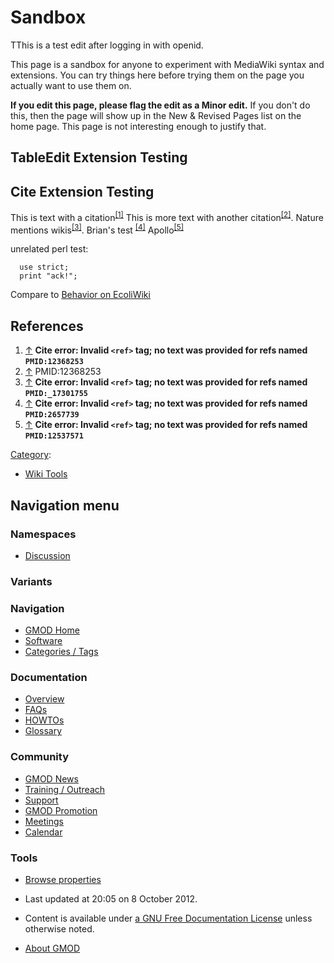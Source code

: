 



<span id="top"></span>




# <span dir="auto">Sandbox</span>









TThis is a test edit after logging in with openid.

This page is a sandbox for anyone to experiment with MediaWiki syntax
and extensions. You can try things here before trying them on the page
you actually want to use them on.

**If you edit this page, please flag the edit as a Minor edit.** If you
don't do this, then the page will show up in the New & Revised Pages
list on the home page. This page is not interesting enough to justify
that.

## <span id="TableEdit_Extension_Testing" class="mw-headline">TableEdit Extension Testing</span>

## <span id="Cite_Extension_Testing" class="mw-headline">Cite Extension Testing</span>

This is text with a
citation<sup>[\[1\]](#cite_note-PMID:12368253-1)</sup> This is more text
with another citation<sup>[\[2\]](#cite_note-2)</sup>. Nature mentions
wikis<sup>[\[3\]](#cite_note-PMID:_17301755-3)</sup>. Brian's test
<sup>[\[4\]](#cite_note-PMID:2657739-4)</sup>
Apollo<sup>[\[5\]](#cite_note-PMID:12537571-5)</sup>

unrelated perl test:


``` de1
  use strict;
  print "ack!";
```


Compare to
<a href="http://ecoliwiki.net/colipedia/index.php/Help:References"
class="external text" rel="nofollow">Behavior on EcoliWiki</a>

## <span id="References" class="mw-headline">References</span>

1.  <span id="cite_note-PMID:12368253"><span class="mw-cite-backlink">[↑](#cite_ref-PMID:12368253_0)</span>
    **Cite error: Invalid `<ref>` tag; no text was provided for refs
    named `PMID:12368253`**</span>
2.  <span id="cite_note-2"><span class="mw-cite-backlink">[↑](#cite_ref-2)</span>
    <span class="reference-text">PMID:12368253</span></span>
3.  <span id="cite_note-PMID:_17301755"><span class="mw-cite-backlink">[↑](#cite_ref-PMID:_17301755_0)</span>
    **Cite error: Invalid `<ref>` tag; no text was provided for refs
    named `PMID:_17301755`**</span>
4.  <span id="cite_note-PMID:2657739"><span class="mw-cite-backlink">[↑](#cite_ref-PMID:2657739_0)</span>
    **Cite error: Invalid `<ref>` tag; no text was provided for refs
    named `PMID:2657739`**</span>
5.  <span id="cite_note-PMID:12537571"><span class="mw-cite-backlink">[↑](#cite_ref-PMID:12537571_0)</span>
    **Cite error: Invalid `<ref>` tag; no text was provided for refs
    named `PMID:12537571`**</span>




[Category](Special%3ACategories "Special%3ACategories"):

- [Wiki Tools](Category%3AWiki_Tools "Category%3AWiki Tools")






## Navigation menu



### Namespaces


- <span id="ca-talk"><a
  href="http://gmod.org/mediawiki/index.php?title=Talk:Sandbox&amp;action=edit&amp;redlink=1"
  accesskey="t"
  title="Discussion about the content page [t]">Discussion</a></span>


### 

### Variants[](#)








<a href="Main_Page"
style="background-image: url(../images/GMOD-cogs.png);"
title="Visit the main page"></a>


### Navigation



- <span id="n-GMOD-Home">[GMOD Home](Main_Page)</span>
- <span id="n-Software">[Software](GMOD_Components)</span>
- <span id="n-Categories-.2F-Tags">[Categories /
  Tags](Categories)</span>




### Documentation



- <span id="n-Overview">[Overview](Overview)</span>
- <span id="n-FAQs">[FAQs](Category%3AFAQ)</span>
- <span id="n-HOWTOs">[HOWTOs](Category%3AHOWTO)</span>
- <span id="n-Glossary">[Glossary](Glossary)</span>




### Community



- <span id="n-GMOD-News">[GMOD News](GMOD_News)</span>
- <span id="n-Training-.2F-Outreach">[Training /
  Outreach](Training_and_Outreach)</span>
- <span id="n-Support">[Support](Support)</span>
- <span id="n-GMOD-Promotion">[GMOD Promotion](GMOD_Promotion)</span>
- <span id="n-Meetings">[Meetings](Meetings)</span>
- <span id="n-Calendar">[Calendar](Calendar)</span>




### Tools

- <span id="t-smwbrowselink"><a href="Special%3ABrowse/Sandbox" rel="smw-browse">Browse properties</a></span>



- <span id="footer-info-lastmod">Last updated at 20:05 on 8 October
  2012.</span>
<!-- - <span id="footer-info-viewcount">81,738 page views.</span> -->
- <span id="footer-info-copyright">Content is available under
  <a href="http://www.gnu.org/licenses/fdl-1.3.html" class="external"
  rel="nofollow">a GNU Free Documentation License</a> unless otherwise
  noted.</span>

<!-- -->

- <span id="footer-places-about">[About
  GMOD](GMOD%3AAbout "GMOD%3AAbout")</span>

<!-- -->




